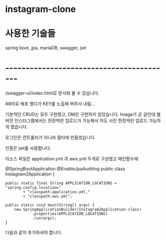 # instagram-clone

# 사용한 기술들
spring boot, jpa, mariaDB, swagger, jwt

# -----------------------------------------
 /swagger-ui/index.html로 문서화 볼 수 있습니다.

 AWS로 배포 했다가 KEY를 노출해 버려서 내림...

기본적인 CRUD는 모두 구현했고, DM은 구현하지 않았습니다.
Image가 곧 글인데 웹버전 인스타그램에서는 한장씩만 업로드가 가능해서 
저도 사진 한장씩만 업로드 가능하게 했습니다.

로그인은 컨트롤러가 아니라 필터에 만들었습니다.

인증은 jwt를 사용합니다.

리소스 파일은
application.yml 과 aws.yml 두개로 구성했고
메인함수에 

@SpringBootApplication
@EnableJpaAuditing
public class Instagram2Application {

    public static final String APPLICATION_LOCATIONS = "spring.config.location="
            + "classpath:application.yml,"
            + "classpath:aws.yml";

    public static void main(String[] args) {
        new SpringApplicationBuilder(Instagram2Application.class)
                .properties(APPLICATION_LOCATIONS)
                .run(args);
    }
    
   다음과 같이 추가하셔야 합니다.

